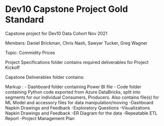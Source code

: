 # Dev10 Capstone Project Gold Standard

Capstone project for Dev10 Data Cohort Nov 2021

Members: Daniel Brickman, Chris Nash, Sawyer Tucker, Greg Wagner

Topic: Commidity Prices

Project Specifications folder contains required deliverables for Project Kickoff

Capstone Deliverables folder contains:

Markup : - Dashboard folder containing Power BI file
         - Code folder containing Python code exported from Azure DataBricks, split into segments for our individual Consumers, Producers. Also contains file(s) for ML Model and                     accessory files for data manipulation/moving
         -Dashboard Napkin Drawings and Feedback
         -Exploratory Questions
         -Visualizations Napkin Drawings and Feedback
         -ER Diagram for the data
         -Repeatable ETL Report
         -Project Management Plan
